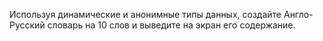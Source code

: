 Используя динамические и анонимные типы данных, создайте Англо-Русский словарь на 10 слов и выведите на экран его содержание. 
